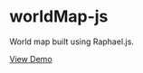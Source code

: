 worldMap-js
==========

World map built using Raphael.js.

[View Demo](http://doslin.com/demo/worldMap-js/index.html) 
